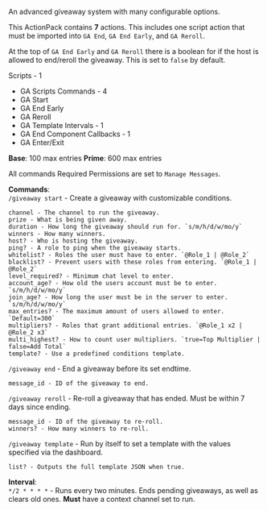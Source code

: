 An advanced giveaway system with many configurable options.  

This ActionPack contains **7** actions. This includes one script action that must be imported into `GA End`, `GA End Early`, and `GA Reroll`.

At the top of `GA End Early` and `GA Reroll` there is a boolean for if the host is allowed to end/reroll the giveaway. This is set to `false` by default.

Scripts - 1
  - GA Scripts
Commands - 4
  - GA Start
  - GA End Early
  - GA Reroll
  - GA Template
Intervals - 1
  - GA End
Component Callbacks - 1
  - GA Enter/Exit

**Base**: 100 max entries
**Prime**:  600 max entries

All commands Required Permissions are set to `Manage Messages`.  

__Commands__:  
`/giveaway start` - Create a giveaway with customizable conditions.  
```
channel - The channel to run the giveaway.  
prize - What is being given away.  
duration - How long the giveaway should run for. `s/m/h/d/w/mo/y`  
winners - How many winners.  
host? - Who is hosting the giveaway.  
ping? - A role to ping when the giveaway starts.  
whitelist? - Roles the user must have to enter. `@Role_1 | @Role_2`  
blacklist? - Prevent users with these roles from entering. `@Role_1 | @Role_2`  
level_required? - Minimum chat level to enter.  
account_age? - How old the users account must be to enter. `s/m/h/d/w/mo/y`  
join_age? - How long the user must be in the server to enter. `s/m/h/d/w/mo/y`  
max_entries? - The maximum amount of users allowed to enter. `Default=300`  
multipliers? - Roles that grant additional entries. `@Role_1 x2 | @Role_2 x3`  
multi_highest? - How to count user multipliers. `true=Top Multiplier | false=Add Total`  
template? - Use a predefined conditions template.  
```  
`/giveaway end` - End a giveaway before its set endtime.  
```  
message_id - ID of the giveaway to end.  
```  
`/giveaway reroll` - Re-roll a giveaway that has ended. Must be within 7 days since ending.  
```  
message_id - ID of the giveaway to re-roll.  
winners? - How many winners to re-roll.  
```  
`/giveaway template` - Run by itself to set a template with the values specified via the dashboard.  
```  
list? - Outputs the full template JSON when true.  
```  
__Interval__:  
`*/2 * * * *` - Runs every two minutes. Ends pending giveaways, as well as clears old ones. **Must** have a context channel set to run.
